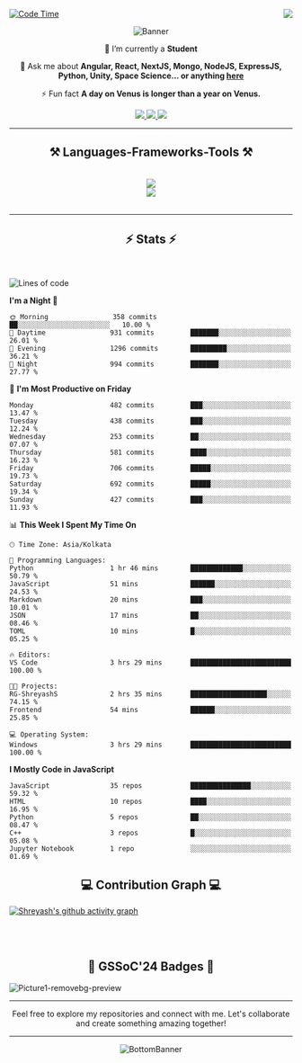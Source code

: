 <div>
 
<img align="right" src="https://visitor-badge.laobi.icu/badge?page_id=shreyash3087.shreyash3087" />

 [![Code Time](https://wakatime.com/badge/user/cd5f70df-e644-46f4-a03b-e1ce78615131.svg)](https://wakatime.com/@cd5f70df-e644-46f4-a03b-e1ce78615131)
 
</div>


<div align="center">
 
![Banner](https://github.com/user-attachments/assets/fe33d289-b057-4d85-ad76-3103802aa9e1)

</div>


<div align="center">
 
 🔭 I’m currently a **Student** 

💬 Ask me about **Angular, React, NextJS, Mongo, NodeJS, ExpressJS, Python, Unity, Space Science... or anything [here](https://github.com/shreyash3087/shreyash3087/issues)**

⚡ Fun fact **A day on Venus is longer than a year on Venus.**

</div>
 
<div align="center"> 
  <a href="mailto:shreyash3087@gmail.com">
    <img src="https://img.shields.io/badge/Gmail-333333?style=for-the-badge&logo=gmail&logoColor=red" />
  </a>
  <a href="https://www.linkedin.com/in/shreyash-srivastava-1a1161280" target="_blank">
    <img src="https://img.shields.io/badge/LinkedIn-0077B5?style=for-the-badge&logo=linkedin&logoColor=white" target="_blank" />
  </a>
  <a href="https://github.com/shreyash3087" target="_blank">
     <img src="https://img.shields.io/badge/Github-FF5722?style=for-the-badge&logo=github&logoColor=white" target="_blank" />
  </a>
</div>
<hr/>
 
<h2 align="center">⚒️ Languages-Frameworks-Tools ⚒️</h2>
<br/>
<div align="center">
    <img src="https://skillicons.dev/icons?i=react,bootstrap,html,css,vscode,github,figma,cpp,vercel,netlify" /><br>
    <img src="https://skillicons.dev/icons?i=tailwind,git,nodejs,python,javascript,typescript,express,firebase,mongodb,nextjs,unity,azure,blender" /><br>
</div>

<br/>
<hr/>

<h2 align="center">⚡ Stats ⚡</h2>

<br>
<div>
 
 
<!--START_SECTION:waka-->
![Lines of code](https://img.shields.io/badge/From%20Hello%20World%20I%27ve%20Written-4.2%20million%20lines%20of%20code-blue)

**I'm a Night 🦉** 

```text
🌞 Morning                358 commits         ██░░░░░░░░░░░░░░░░░░░░░░░   10.00 % 
🌆 Daytime                931 commits         ███████░░░░░░░░░░░░░░░░░░   26.01 % 
🌃 Evening                1296 commits        █████████░░░░░░░░░░░░░░░░   36.21 % 
🌙 Night                  994 commits         ███████░░░░░░░░░░░░░░░░░░   27.77 % 
```
📅 **I'm Most Productive on Friday** 

```text
Monday                   482 commits         ███░░░░░░░░░░░░░░░░░░░░░░   13.47 % 
Tuesday                  438 commits         ███░░░░░░░░░░░░░░░░░░░░░░   12.24 % 
Wednesday                253 commits         ██░░░░░░░░░░░░░░░░░░░░░░░   07.07 % 
Thursday                 581 commits         ████░░░░░░░░░░░░░░░░░░░░░   16.23 % 
Friday                   706 commits         █████░░░░░░░░░░░░░░░░░░░░   19.73 % 
Saturday                 692 commits         █████░░░░░░░░░░░░░░░░░░░░   19.34 % 
Sunday                   427 commits         ███░░░░░░░░░░░░░░░░░░░░░░   11.93 % 
```


📊 **This Week I Spent My Time On** 

```text
🕑︎ Time Zone: Asia/Kolkata

💬 Programming Languages: 
Python                   1 hr 46 mins        █████████████░░░░░░░░░░░░   50.79 % 
JavaScript               51 mins             ██████░░░░░░░░░░░░░░░░░░░   24.53 % 
Markdown                 20 mins             ███░░░░░░░░░░░░░░░░░░░░░░   10.01 % 
JSON                     17 mins             ██░░░░░░░░░░░░░░░░░░░░░░░   08.46 % 
TOML                     10 mins             █░░░░░░░░░░░░░░░░░░░░░░░░   05.25 % 

🔥 Editors: 
VS Code                  3 hrs 29 mins       █████████████████████████   100.00 % 

🐱‍💻 Projects: 
RG-ShreyashS             2 hrs 35 mins       ███████████████████░░░░░░   74.15 % 
Frontend                 54 mins             ██████░░░░░░░░░░░░░░░░░░░   25.85 % 

💻 Operating System: 
Windows                  3 hrs 29 mins       █████████████████████████   100.00 % 
```

**I Mostly Code in JavaScript** 

```text
JavaScript               35 repos            ███████████████░░░░░░░░░░   59.32 % 
HTML                     10 repos            ████░░░░░░░░░░░░░░░░░░░░░   16.95 % 
Python                   5 repos             ██░░░░░░░░░░░░░░░░░░░░░░░   08.47 % 
C++                      3 repos             █░░░░░░░░░░░░░░░░░░░░░░░░   05.08 % 
Jupyter Notebook         1 repo              ░░░░░░░░░░░░░░░░░░░░░░░░░   01.69 % 
```




<!--END_SECTION:waka-->

</div>

<div>
  <div align="center" ><h2 align="center">💻 Contribution Graph 💻</h2></div>
 
  [![Shreyash's github activity graph](https://github-readme-activity-graph.vercel.app/graph?username=shreyash3087&hide_border=true&theme=github)](https://github.com/ashutosh00710/github-readme-activity-graph)
 
</div>

<br/><br/>

<h2 align="center">🔰 GSSoC'24 Badges 🔰</h2>

![Picture1-removebg-preview](https://github.com/user-attachments/assets/4ece96a5-043a-44df-b51b-40738d3603ff)

<div align="center"> 
  <hr/>
  Feel free to explore my repositories and connect with me. Let's collaborate and create something amazing together!
  <hr/>
</div>

<div align="center">
 
![BottomBanner](https://github.com/user-attachments/assets/7afe064f-9b9f-401d-bec1-35c8625bb3dc)

</div>

